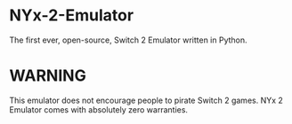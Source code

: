 # NYx-2-Emulator
The first ever, open-source, Switch 2 Emulator written in Python.

# WARNING
This emulator does not encourage people to pirate Switch 2 games.
NYx 2 Emulator comes with absolutely zero warranties.
